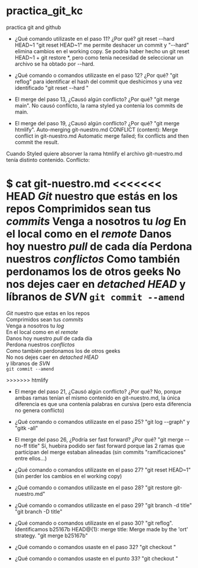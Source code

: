 # practica_git_kc
practica git and github

- ¿Qué comando utilizaste en el paso 11? ¿Por qué?
git reset --hard HEAD~1
"git reset HEAD~1" me permite deshacer un commit y "--hard" elimina cambios en el working copy.
Se podría haber hecho un git reset HEAD~1 + git restore *, pero como tenía necesidad de seleccionar un archivo se ha obtado por --hard.

- ¿Qué comando o comandos utilizaste en el paso 12? ¿Por qué?
"git reflog" para identificar el hash del commit que deshicimos y una vez identificado "git reset --hard <hash>"

- El merge del paso 13, ¿Causó algún conflicto? ¿Por qué?
"git merge main". No causó conflicto, la rama styled ya contenía los commits de main.

- El merge del paso 19, ¿Causó algún conflicto? ¿Por qué?
"git merge htmlify".
Auto-merging git-nuestro.md
CONFLICT (content): Merge conflict in git-nuestro.md
Automatic merge failed; fix conflicts and then commit the result.

Cuando Styled quiere absorver la rama htmlify el archivo git-nuestro.md tenía distinto contenido. Conflicto:

$ cat git-nuestro.md
<<<<<<< HEAD
*Git* nuestro que estás en los repos
Comprimidos sean tus *commits*
Venga a nosotros tu *log*
En el local como en el *remote*
Danos hoy nuestro *pull* de cada día
Perdona nuestros *conflictos*
Como también perdonamos los de otros geeks
No nos dejes caer en *detached HEAD*
y líbranos de *SVN*
`git commit --amend`
=======
<p><em>Git</em> nuestro que estas en los repos<br />
Comprimidos sean tus <em>commits</em><br />
Venga a nosotros tu <em>log</em><br />
En el local como en el <em>remote</em><br />
Danos hoy nuestro <em>pull</em> de cada día<br />
Perdona nuestros <em>conflictos</em><br />
Como también perdonamos los de otros geeks<br />
No nos dejes caer en <em>detached HEAD</em><br />
y líbranos de <em>SVN</em><br />
<code>git commit --amend</code></p>
>>>>>>> htmlify

- El merge del paso 21, ¿Causó algún conflicto? ¿Por qué?
No, porque ambas ramas tenían el mismo contenido en git-nuestro.md, la única diferencia es que una contenía palabras en cursiva (pero esta diferencia no genera conflicto)

- ¿Qué comando o comandos utilizaste en el paso 25?
"git log --graph" y "gitk -all"

- El merge del paso 26, ¿Podría ser fast forward? ¿Por qué?
"git merge --no-ff title"
Sí, huebira podido ser fast forward porque las 2 ramas que participan del merge estaban alineadas (sin commits "ramificaciones" entre ellos...)

- ¿Qué comando o comandos utilizaste en el paso 27?
"git reset HEAD~1" (sin perder los cambios en el working copy)

- ¿Qué comando o comandos utilizaste en el paso 28?
"git restore git-nuestro.md"

- ¿Qué comando o comandos utilizaste en el paso 29?
"git branch -d title"
"git branch -D title"

- ¿Qué comando o comandos utilizaste en el paso 30?
"git reflog". Identificamos b25167b HEAD@{1}: merge title: Merge made by the 'ort' strategy.
"git merge b25167b"

- ¿Qué comando o comandos usaste en el paso 32?
"git checkout <hash>"

- ¿Qué comando o comandos usaste en el punto 33?
"git checkout <hash>"
